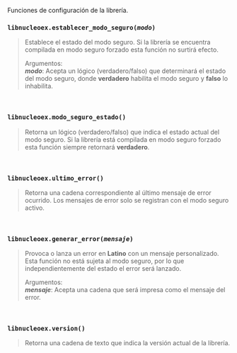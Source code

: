 Funciones de configuración de la librería.

### <code>libnucleoex.establecer_modo_seguro(*modo*)</code>
> Establece el estado del modo seguro. Si la librería se encuentra compilada en modo seguro forzado esta función no surtirá efecto. <br>
>
> Argumentos:<br>
> ***modo***: Acepta un lógico (verdadero/falso) que determinará el estado del modo seguro, donde **verdadero** habilita el modo seguro y **falso** lo inhabilita.

<br>

### <code>libnucleoex.modo_seguro_estado()</code>
> Retorna un lógico (verdadero/falso) que indica el estado actual del modo seguro. Si la librería está compilada en modo seguro forzado esta función siempre retornará **verdadero**.

<br>

### <code>libnucleoex.ultimo_error()</code>
> Retorna una cadena correspondiente al último mensaje de error ocurrido. Los mensajes de error solo se registran con el modo seguro activo.

<br>

### <code>libnucleoex.generar_error(*mensaje*)</code>
> Provoca o lanza un error en **Latino** con un mensaje personalizado. Esta función no está sujeta al modo seguro, por lo que independientemente del estado el error será lanzado. <br>
>
> Argumentos:<br>
> ***mensaje***: Acepta una cadena que será impresa como el mensaje del error.

<br>

### <code>libnucleoex.version()</code>
> Retorna una cadena de texto que indica la versión actual de la librería.
